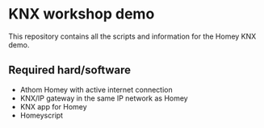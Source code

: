 # KNX workshop demo

This repository contains all the scripts and information for the Homey KNX demo.

## Required hard/software
- Athom Homey with active internet connection
- KNX/IP gateway in the same IP network as Homey
- KNX app for Homey
- Homeyscript